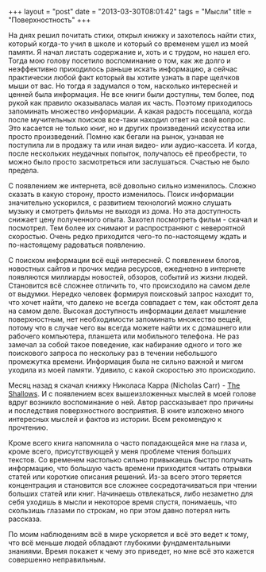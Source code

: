 +++
layout = "post"
date = "2013-03-30T08:01:42"
tags = "Мысли"
title = "Поверхностность"
+++

На днях решил почитать стихи, открыл книжку и захотелось найти стих, который когда-то учил в школе и который со временем ушел из моей памяти. Я начал листать содержание и, хоть и с трудом, но нашел его. Тогда мою голову посетило воспоминание о том, как же долго и неэффективно приходилось раньше искать информацию, а сейчас практически любой факт который вы хотите узнать в паре щелчков мыши от вас. Но тогда я задумался о том, насколько интересней и ценней была информация. Не все книги были доступны, тем более, под рукой как правило оказывалась малая их часть. Поэтому приходилось запоминать множество информации. А какая радость посещала, когда после мучительных поисков все-таки находил ответ на свой вопрос. Это касается не только книг, но и других произведений искусства или просто произведений. Помню как бегали на рынок, узнавая не поступила ли в продажу та или иная видео- или аудио-кассета. И когда, после нескольких неудачных попыток, получалось её преобрести, то можно было просто засмотреться или заслушаться. Счастью не было предела.

С появлением же интернета, всё довольно сильно изменилось. Сложно сказать в какую сторону, просто изменилось. Поиск информации значительно ускорился, с развитием технологий можно слушать музыку и смотреть фильмы не выходя из дома. Но эта доступность снижает цену полученного опыта. Захотел посмотреть фильм - скачал и посмотрел. Тем более их снимают и распространяют с невероятной скоростью. Очень редко приходится чего-то по-настоящему ждать и по-настоящему радоваться появлению. 

С поиском информации всё ещё интересней. С появлением блогов, новостных сайтов и прочих медиа ресурсов, ежедневно в интернете появляются миллиарды новостей, обзоров, событий из жизни людей. Становится всё сложнее отличить то, что происходило на самом деле от выдумки. Нередко человек формируя поисковый запрос находит то, что хочет найти, что далеко не всегда совпадает с тем, как обстоят дела на самом деле. Высокая доступность информации делает мышление поверхностным, нет необходимости запоминать множество вещей, потому что в случае чего вы всегда можете найти их с домашнего или рабочего компьютера, планшета или мобильного телефона. Не раз замечал за собой такое поведение, как набирание одного и того же поискового запроса по нескольку раз в течении небольшого промежутка времени. Информация была не сильно важной и мигом уходила из моей памяти. Удивило, с какой скоростью это происходило.

Месяц назад я скачал книжку Николаса Карра (Nicholas Carr) - [The Shallows](http://www.amazon.com/The-Shallows-Internet-Doing-Brains/dp/0393072223). И с появлением всех вышеизложенных мыслей в моей голове вдруг возникло воспоминание о ней. Автор рассказывает про причины и последствия поверхностного восприятия. В книге изложено много интересных мыслей и фактов из истории. Всем рекомендую к прочтению. 

Кроме всего книга напомнила о часто попадающейся мне на глаза и, кроме всего, присутствующей у меня проблеме чтения больших текстов. Со временем настолько сильно привыкаешь быстро получать информацию, что большую часть времени приходится читать отрывки статей или короткие описания решений. Из-за всего этого теряется концентрация и становится все сложнее сосредотачиваться при чтении больших статей или книг. Начинаешь отвлекаться, либо незаметно для себя уходишь в мысли и некоторое время спустя, понимаешь, что скользишь глазами по строкам, но при этом давно потерял нить рассказа.

По моим наблюдениям всё в мире ускоряется и всё это ведет к тому, что всё меньше людей обладают глубокими фундаментальными знаниями. Время покажет к чему это приведет, но мне всё это кажется совершенно неправильным.